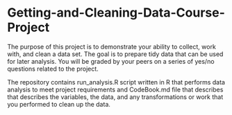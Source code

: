 Getting-and-Cleaning-Data-Course-Project
========================================

The purpose of this project is to demonstrate your ability to collect, work with, and clean a data set. The goal is to prepare tidy data that can be used for later analysis. You will be graded by your peers on a series of yes/no questions related to the project.

The repository contains run_analysis.R script written in R that performs data analysis to meet project requirements and CodeBook.md file that describes that describes the variables, the data, and any transformations or work that you performed to clean up the data.
